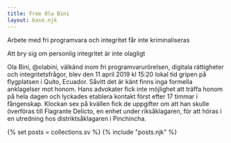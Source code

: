 ```yaml
---
title: Free Ola Bini
layout: base.njk
---
```

Arbete med fri programvara och integritet får inte kriminaliseras

Att bry sig om personlig integritet är inte olagligt

Ola Bini, @olabini, välkänd inom fri programvarurörelsen, digitala
rättigheter och integritetsfrågor, blev den 11 april 2019 kl 15:20
lokal tid gripen på flygplatsen i Quito, Ecuador. Såvitt det är känt
finns inga formella anklagelser mot honom. Hans advokater fick inte
möjlighet att träffa honom på hela dagen och lyckades etablera kontakt
först efter 17 timmar i fångenskap. Klockan sex på kvällen fick de
uppgifter om att han skulle överföras till Flagrante Delicto, en enhet
under riksåklagaren, för att höras i en utredning hos
distriktsåklagaren i Pinchincha.

{% set posts = collections.sv %}
{% include "posts.njk" %}
